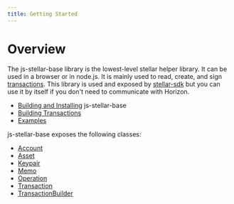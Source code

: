 ```yaml
---
title: Getting Started
---
```


# Overview

The js-stellar-base library is the lowest-level stellar helper library. It can be used in a browser or in node.js. It is mainly used to read, create, and sign [transactions](https://developers.stellar.org/docs/glossary/transactions/). This library is used and exposed by [stellar-sdk](https://github.com/stellar/js-stellar-sdk) but you can use it by itself if you don't need to communicate with Horizon.

* [Building and Installing](../README.md) js-stellar-base
* [Building Transactions](./reference/building-transactions.md)
* [Examples](./reference/base-examples.md)

js-stellar-base exposes the following classes:
* [Account](https://github.com/stellar/js-stellar-base/blob/master/src/account.js)
* [Asset](https://github.com/stellar/js-stellar-base/blob/master/src/asset.js)
* [Keypair](https://github.com/stellar/js-stellar-base/blob/master/src/keypair.js)
* [Memo](https://github.com/stellar/js-stellar-base/blob/master/src/memo.js)
* [Operation](https://github.com/stellar/js-stellar-base/blob/master/src/operation.js)
* [Transaction](https://github.com/stellar/js-stellar-base/blob/master/src/transaction.js)
* [TransactionBuilder](https://github.com/stellar/js-stellar-base/blob/master/src/transaction_builder.js)








